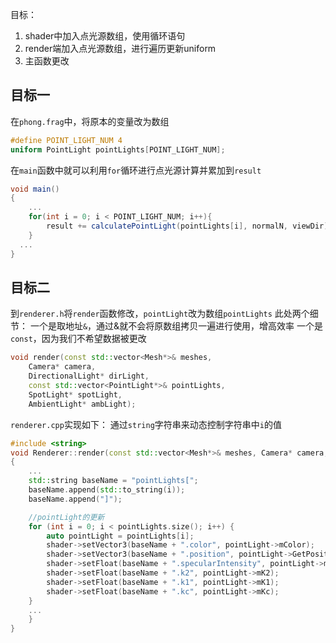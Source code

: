 目标：
1. shader中加入点光源数组，使用循环语句
2. render端加入点光源数组，进行遍历更新uniform
3. 主函数更改

## 目标一
在`phong.frag`中，将原本的变量改为数组
```glsl
#define POINT_LIGHT_NUM 4
uniform PointLight pointLights[POINT_LIGHT_NUM];
```
在`main`函数中就可以利用`for`循环进行点光源计算并累加到`result`
```glsl
void main()
{
    ...
    for(int i = 0; i < POINT_LIGHT_NUM; i++){
        result += calculatePointLight(pointLights[i], normalN, viewDir);
    }
  ...
}
```

## 目标二
到`renderer.h`将`render`函数修改，`pointLight`改为数组`pointLights`
此处两个细节：
一个是取地址`&`，通过&就不会将原数组拷贝一遍进行使用，增高效率
一个是`const`，因为我们不希望数据被更改
```cpp
void render(const std::vector<Mesh*>& meshes, 
	Camera* camera, 
	DirectionalLight* dirLight,
	const std::vector<PointLight*>& pointLights,
	SpotLight* spotLight, 
	AmbientLight* ambLight);
```
`renderer.cpp`实现如下：
通过`string`字符串来动态控制字符串中`i`的值
```cpp
#include <string>
void Renderer::render(const std::vector<Mesh*>& meshes, Camera* camera, DirectionalLight* dirLight, const std::vector<PointLight*>& pointLights, SpotLight* spotLight, AmbientLight* ambLight)
{
	...
	std::string baseName = "pointLights[";
	baseName.append(std::to_string(i));
	baseName.append("]");

	//pointLight的更新
	for (int i = 0; i < pointLights.size(); i++) {
		auto pointLight = pointLights[i];
		shader->setVector3(baseName + ".color", pointLight->mColor);
		shader->setVector3(baseName + ".position", pointLight->GetPosition());
		shader->setFloat(baseName + ".specularIntensity", pointLight->mSpecularIntensity);
		shader->setFloat(baseName + ".k2", pointLight->mK2);
		shader->setFloat(baseName + ".k1", pointLight->mK1);
		shader->setFloat(baseName + ".kc", pointLight->mKc);
	}
	...
	}
}
```
<!--stackedit_data:
eyJoaXN0b3J5IjpbNDM1Nzk1MDk2LC0zMDU0MDk3MjEsLTIwOD
g3NDY2MTJdfQ==
-->